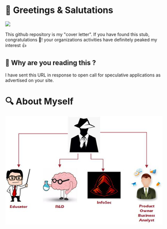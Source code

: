 # 👋 Greetings & Salutations 

![](https://media.giphy.com/media/QYkX9IMHthYn0Y3pcG/giphy.gif)

This github repository is my "cover letter". If you have found this stub, congratulations 🥳!  your organizations activities have definitely peaked my interest 👍

## 👀 Why are you reading this ?

I have sent this URL in response to open call for speculative applications as advertised on your site. 

# 🔍 About Myself

![](https://github.com/zarfraz/Engagementz/blob/main/Skillz.jpg)
